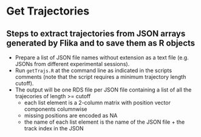 # Get Trajectories

## Steps to extract trajectories from JSON arrays generated by Flika and to save them as R objects

- Prepare a list of JSON file names without extension as a text file (e.g. JSONs from different experimental sessions).
- Run `getTrajs.R` at the command line as indicated in the scripts comments (note that the script requires a minimum trajectory length cutoff).
- The output will be one RDS file per JSON file containing a list of all the trajecories of length >= cutoff 
  - each list element is a 2-column matrix with position vector components columnwise
  - missing positions are encoded as NA
  - the name of each list element is the name of the JSON file + the track index in the JSON
